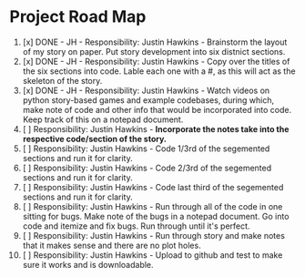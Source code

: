 <h1> Project Road Map </h1>

1. [x] DONE - JH -  Responsibility: Justin Hawkins  - Brainstorm the layout of my story on paper. Put story development into six distnict sections.
1. [x] DONE - JH -  Responsibility: Justin Hawkins  - Copy over the titles of the six sections into code. Lable each one with a #, as this will act as the skeleton of the story.
1. [x] DONE - JH -  Responsibility: Justin Hawkins  - Watch videos on python story-based games and example codebases, during which, make note of code and other info that would be incorporated into code. Keep track of this on a notepad document.
1. [ ] Responsibility: Justin Hawkins  - **Incorporate the notes take into the respective code/section of the story.**
1. [ ] Responsibility: Justin Hawkins  - Code 1/3rd of the segemented sections and run it for clarity.
1. [ ] Responsibility: Justin Hawkins  - Code 2/3rd of the segemented sections and run it for clarity.
1. [ ] Responsibility: Justin Hawkins  - Code last third of the segemented sections and run it for clarity.
1. [ ] Responsibility: Justin Hawkins  - Run through all of the code in one sitting for bugs. Make note of the bugs in a notepad document. Go into code and itemize and fix bugs. Run through until it's perfect.
1. [ ] Responsibility: Justin Hawkins  - Run through story and make notes that it makes sense and there are no plot holes.
1. [ ] Responsibility: Justin Hawkins  - Upload to github and test to make sure it works and is downloadable.


   
